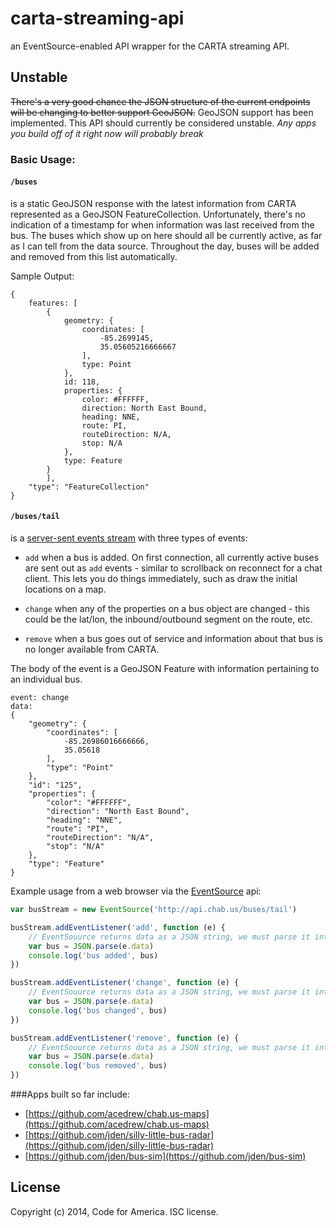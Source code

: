 # carta-streaming-api

an EventSource-enabled API wrapper for the CARTA streaming API.

## Unstable


~~There's a very good chance the JSON structure of the current endpoints will be changing to better support GeoJSON.~~
GeoJSON support has been implemented.
This API should currently be considered unstable. *Any apps you build off of it right now will probably break*

### Basic Usage:

#### `/buses`
is a static GeoJSON response with the latest information from
CARTA represented as a GeoJSON FeatureCollection. Unfortunately, there's no indication of a timestamp for when
information was last received from the bus. The buses which show up on
here should all be currently active, as far as I can tell from the data
source. Throughout the day, buses will be added and removed from this
list automatically.

Sample Output:
```
{
    features: [
        {
            geometry: {
                coordinates: [
                    -85.2699145,
                    35.05605216666667
                ],
                type: Point
            },
            id: 118,
            properties: {
                color: #FFFFFF,
                direction: North East Bound,
                heading: NNE,
                route: PI,
                routeDirection: N/A,
                stop: N/A
            },
            type: Feature
        }
        ],
    "type": "FeatureCollection"
}
```

 

#### `/buses/tail`
is a [server-sent events
stream](https://developer.mozilla.org/en-US/docs/Server-sent_events/Using_server-sent_events#Event_stream_format)
with three types of events:

-   `add` when a bus is added. On first connection, all currently active
    buses are sent out as `add` events - similar to scrollback on
    reconnect for a chat client. This lets you do things immediately,
    such as draw the initial locations on a map.

-   `change` when any of the properties on a bus object are changed -
    this could be the lat/lon, the inbound/outbound segment on the
    route, etc.

-   `remove` when a bus goes out of service and information about that
    bus is no longer available from CARTA.

The body of the event is a GeoJSON Feature with information pertaining to an individual bus.

```
event: change
data:
{
    "geometry": {
        "coordinates": [
            -85.26986016666666, 
            35.05618
        ], 
        "type": "Point"
    }, 
    "id": "125", 
    "properties": {
        "color": "#FFFFFF", 
        "direction": "North East Bound", 
        "heading": "NNE", 
        "route": "PI", 
        "routeDirection": "N/A", 
        "stop": "N/A"
    }, 
    "type": "Feature"
}

```

Example usage from a web browser via the [EventSource](https://developer.mozilla.org/en-US/docs/Server-sent_events/Using_server-sent_events) api:

```js
var busStream = new EventSource('http://api.chab.us/buses/tail')

busStream.addEventListener('add', function (e) {
    // EventSouurce returns data as a JSON string, we must parse it into an Object
    var bus = JSON.parse(e.data)
    console.log('bus added', bus)
})

busStream.addEventListener('change', function (e) {
    // EventSouurce returns data as a JSON string, we must parse it into an Object
    var bus = JSON.parse(e.data)
    console.log('bus changed', bus)
})

busStream.addEventListener('remove', function (e) {
    // EventSouurce returns data as a JSON string, we must parse it into an Object
    var bus = JSON.parse(e.data)
    console.log('bus removed', bus)
})
```

###Apps built so far include:

-   [https://github.com/acedrew/chab.us-maps](https://github.com/acedrew/chab.us-maps)
-   [https://github.com/jden/silly-little-bus-radar](https://github.com/jden/silly-little-bus-radar)
-   [https://github.com/jden/bus-sim](https://github.com/jden/bus-sim)

## License
Copyright (c) 2014, Code for America. ISC license.
